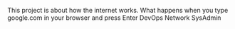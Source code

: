 This project is about how the internet works.
What happens when you type google.com in your browser and press Enter
DevOps
Network
SysAdmin
